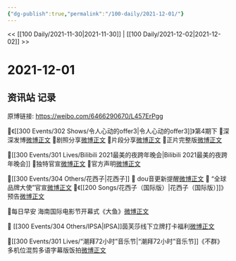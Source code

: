 ```yaml
---
{"dg-publish":true,"permalink":"/100-daily/2021-12-01/"}
---
```



<< [[100 Daily/2021-11-30\|2021-11-30]] | [[100 Daily/2021-12-02\|2021-12-02]] >>

# 2021-12-01

## 资讯站 记录

原博链接: https://weibo.com/6466290670/L457ErPgg

🌟《[[300 Events/302 Shows/令人心动的offer3\|令人心动的offer3]]》第4期下
💫深深发博[微博正文](https://m.weibo.cn/6466290670/4709696697533974)
💫剧照分享[微博正文](https://m.weibo.cn/6466290670/4709702980601644)
💫片段分享[微博正文](https://m.weibo.cn/6466290670/4709692364296164)
💫正片完整版[微博正文](https://m.weibo.cn/6466290670/4709693064220454)

🌟[[300 Events/301 Lives/Bilibili 2021最美的夜跨年晚会\|Bilibili 2021最美的夜跨年晚会]]
💫独特官宣[微博正文](https://m.weibo.cn/6466290670/4709676225401174)
💫官方声明[微博正文](https://m.weibo.cn/6466290670/4709677361791751)

🌟[[300 Events/304 Others/花西子\|花西子]]
💫 dou音更新提醒[微博正文](https://m.weibo.cn/6466290670/4709649477796003)
💫 “全球品牌大使”官宣[微博正文](https://m.weibo.cn/6466290670/4709528572528315)
💫《[[200 Songs/花西子（国际版）\|花西子（国际版）]]》预告[微博正文](https://m.weibo.cn/6466290670/4709626434290646)

🌟每日早安
海南国际电影节开幕式《大鱼》[微博正文](https://m.weibo.cn/6466290670/4709514345710183)

🌟 [[300 Events/304 Others/IPSA\|IPSA]]茵芙莎线下立牌打卡福利[微博正文](https://m.weibo.cn/6466290670/4709626795265016)

🌟[[300 Events/301 Lives/“潮拜72小时”音乐节\|“潮拜72小时”音乐节]]《不群》多机位混剪多语字幕版饭拍[微博正文](https://m.weibo.cn/6466290670/4709605420043442)
